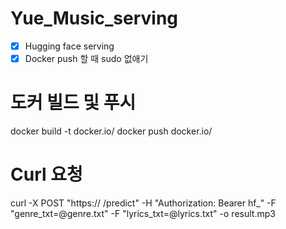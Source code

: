 # Yue_Music_serving

- [x] Hugging face serving
- [x] Docker push 할 때 sudo 없애기

# 도커 빌드 및 푸시
docker build -t docker.io/
docker push docker.io/

# Curl 요청
curl -X POST "https:// /predict"   -H "Authorization: Bearer hf_"   -F "genre_txt=@genre.txt"   -F "lyrics_txt=@lyrics.txt" -o result.mp3
